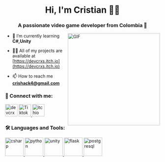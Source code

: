 <h1 align="center">Hi, I'm Cristian 🕺😺</h1>
<h3 align="center">A passionate video game developer from Colombia 🐔</h3>
<img hight="300" width="300" alt="GIF" align="right" src="https://giffiles.alphacoders.com/297/2970.gif">

- 🌱 I’m currently learning **C#,Unity**

- 👨‍💻 All of my projects are available at [https://devcrxs.itch.io](https://devcrxs.itch.io)

- 📫 How to reach me **crishack4@gmail.com**


<h3 align="left"> 🚀 Connect with me:</h3>
<p align="left">
<a href="https://instagram.com/devcrxs" target="blank"><img src="https://img.shields.io/badge/Instagram-E4405F?style=for-the-badge&logo=instagram&logoColor=white" alt="devcrxs" height="40" /></a>
  <a href="https://www.tiktok.com/@devcrxs?lang=or-IN" target="_blank" rel="noreferrer"> <img src="https://img.shields.io/badge/TikTok-000000?style=for-the-badge&logo=tiktok&logoColor=white" alt="Tiktok"height="40"/> </a>
 <a href="https://devcrxs.itch.io" target="_blank" rel="noreferrer"> <img src="https://img.shields.io/badge/Itch.io-FA5C5C?style=for-the-badge&logo=itchdotio&logoColor=white" alt="itchio"height="40"/> </a> 
</p>

<h3 align="left"> 🛠️ Languages and Tools:</h3>
<p align="left"> <a href="https://www.w3schools.com/cs/" target="_blank" rel="noreferrer"> <img src="https://cdn.jsdelivr.net/gh/devicons/devicon/icons/csharp/csharp-original.svg" alt="csharp" height="60"/> </a>  <a href="https://www.python.org" target="_blank" rel="noreferrer"> <img src="https://cdn.jsdelivr.net/gh/devicons/devicon/icons/python/python-original.svg" alt="python" height="60"/> </a> <a href="https://unity.com/" target="_blank" rel="noreferrer"> <img src="https://cdn.jsdelivr.net/gh/devicons/devicon/icons/unity/unity-original.svg" alt="unity" height="60"/> </a>  <a href="https://flask.palletsprojects.com/" target="_blank" rel="noreferrer"> <img src="https://cdn.jsdelivr.net/gh/devicons/devicon/icons/flask/flask-original.svg" alt="flask"height="60"/> </a><a href="https://www.postgresql.org" target="_blank" rel="noreferrer"> <img src="https://cdn.jsdelivr.net/gh/devicons/devicon/icons/postgresql/postgresql-original.svg" alt="postgresql" height="60"/> </a></p>



